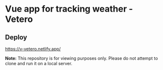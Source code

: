 # Vue app for tracking weather - Vetero

## Deploy

https://v-vetero.netlify.app/

**Note:** This repository is for viewing purposes only. Please do not attempt to clone and run it on a local server.
